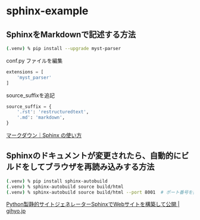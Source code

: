 # sphinx-example

## SphinxをMarkdownで記述する方法

```sh
(.venv) % pip install --upgrade myst-parser
```

conf.py ファイルを編集

```python
extensions = [
    'myst_parser'
]
```

source_suffixを追記

```python
source_suffix = {
    '.rst': 'restructuredtext',
    '.md': 'markdown',
}
```
[マークダウン｜Sphinx の使い方](https://zenn.dev/y_mrok/books/sphinx-no-tsukaikata/viewer/chapter26)

## Sphinxのドキュメントが変更されたら、自動的にビルドをしてブラウザを再読み込みする方法

```sh
(.venv) % pip install sphinx-autobuild
(.venv) % sphinx-autobuild source build/html
(.venv) % sphinx-autobuild source build/html --port 8001  # ポート番号を指定する場合
```

[Python製静的サイトジェネレーターSphinxでWebサイトを構築して公開 | gihyo.jp](https://gihyo.jp/article/2024/06/monthly-python-2406#ghdhq_VseY)
